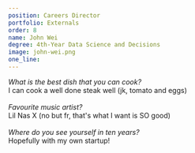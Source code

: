 ```yaml
---
position: Careers Director
portfolio: Externals
order: 8
name: John Wei
degree: 4th-Year Data Science and Decisions
image: john-wei.png
one_line:
---
```

*What is the best dish that you can cook?*
<br>
I can cook a well done steak well (jk, tomato and eggs)
<br><br>
*Favourite music artist?*
<br>
Lil Nas X (no but fr, that's what I want is SO good)
<br><br>
*Where do you see yourself in ten years?*
<br>
Hopefully with my own startup!